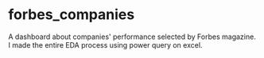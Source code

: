 # forbes_companies
A dashboard about companies' performance selected by Forbes magazine.
I made the entire EDA process using power query on excel. 
